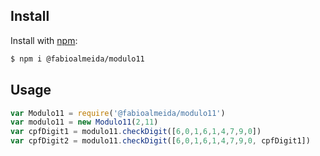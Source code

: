 ## Install

Install with [npm](https://www.npmjs.com/):

```sh
$ npm i @fabioalmeida/modulo11
```

## Usage

```js
var Modulo11 = require('@fabioalmeida/modulo11')
var modulo11 = new Modulo11(2,11)
var cpfDigit1 = modulo11.checkDigit([6,0,1,6,1,4,7,9,0])
var cpfDigit2 = modulo11.checkDigit([6,0,1,6,1,4,7,9,0, cpfDigit1])
```
